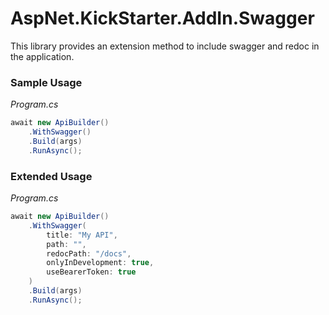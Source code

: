 # AspNet.KickStarter.AddIn.Swagger

This library provides an extension method to include swagger and redoc in the application.

### Sample Usage

*Program.cs*
```csharp
await new ApiBuilder()
    .WithSwagger()
    .Build(args)
    .RunAsync();
```

### Extended Usage

*Program.cs*
```csharp
await new ApiBuilder()
    .WithSwagger(
        title: "My API",
        path: "",
        redocPath: "/docs",
        onlyInDevelopment: true,
        useBearerToken: true
    )
    .Build(args)
    .RunAsync();
```
